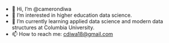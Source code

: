 - 👋 Hi, I’m @camerondiwa
- 👀 I’m interested in higher education data science.
- 🌱 I’m currently learning applied data science and modern data structures at Columbia University.
- 📫 How to reach me: cdiwa18@gmail.com

<!---
camerondiwa/camerondiwa is a ✨ special ✨ repository because its `README.md` (this file) appears on your GitHub profile.
You can click the Preview link to take a look at your changes.
--->
